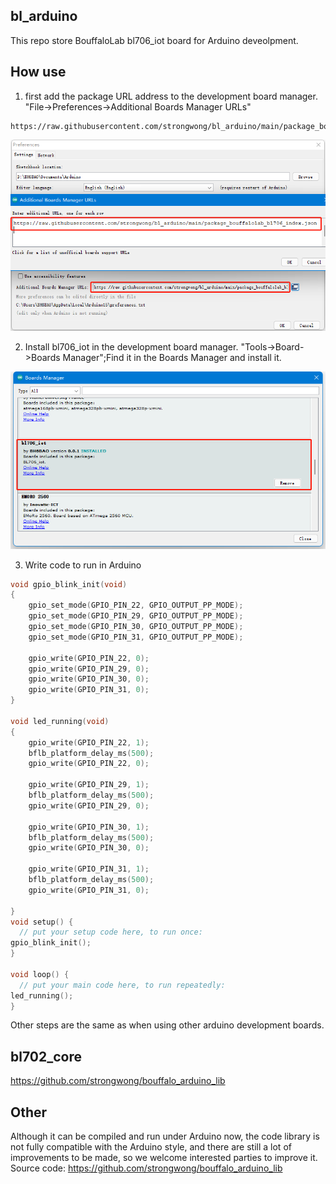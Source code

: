 ## bl_arduino 

This repo store BouffaloLab bl706_iot board for Arduino deveolpment.

## How use

1. first add the package URL address to the development board manager. "File->Preferences->Additional Boards Manager URLs"

```
https://raw.githubusercontent.com/strongwong/bl_arduino/main/package_bouffalolab_bl706_index.json
```

![URLs](./img/img1.png)

2. Install bl706_iot in the development board manager. "Tools->Board->Boards Manager";Find it in the Boards Manager and install it.

![install](./img/img2.png)

3. Write code to run in Arduino

```c
void gpio_blink_init(void)
{
    gpio_set_mode(GPIO_PIN_22, GPIO_OUTPUT_PP_MODE);
    gpio_set_mode(GPIO_PIN_29, GPIO_OUTPUT_PP_MODE);
    gpio_set_mode(GPIO_PIN_30, GPIO_OUTPUT_PP_MODE);
    gpio_set_mode(GPIO_PIN_31, GPIO_OUTPUT_PP_MODE);

    gpio_write(GPIO_PIN_22, 0);
    gpio_write(GPIO_PIN_29, 0);
    gpio_write(GPIO_PIN_30, 0);
    gpio_write(GPIO_PIN_31, 0);
}

void led_running(void)
{
    gpio_write(GPIO_PIN_22, 1);
    bflb_platform_delay_ms(500);
    gpio_write(GPIO_PIN_22, 0);

    gpio_write(GPIO_PIN_29, 1);
    bflb_platform_delay_ms(500);
    gpio_write(GPIO_PIN_29, 0);

    gpio_write(GPIO_PIN_30, 1);
    bflb_platform_delay_ms(500);
    gpio_write(GPIO_PIN_30, 0);

    gpio_write(GPIO_PIN_31, 1);
    bflb_platform_delay_ms(500);
    gpio_write(GPIO_PIN_31, 0);
    
}
void setup() {
  // put your setup code here, to run once:
gpio_blink_init();
}

void loop() {
  // put your main code here, to run repeatedly:
led_running();
}
```

Other steps are the same as when using other arduino development boards.

## bl702_core 

https://github.com/strongwong/bouffalo_arduino_lib

## Other

Although it can be compiled and run under Arduino now, the code library is not fully compatible with the Arduino style, and there are still a lot of improvements to be made, so we welcome interested parties to improve it. Source code: https://github.com/strongwong/bouffalo_arduino_lib
